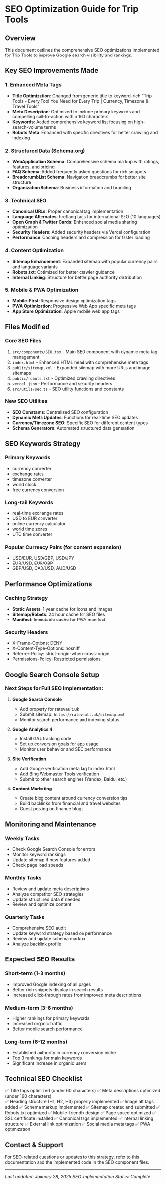 # SEO Optimization Guide for Trip Tools

## Overview
This document outlines the comprehensive SEO optimizations implemented for Trip Tools to improve Google search visibility and rankings.

## Key SEO Improvements Made

### 1. Enhanced Meta Tags
- **Title Optimization**: Changed from generic title to keyword-rich "Trip Tools - Every Tool You Need for Every Trip | Currency, Timezone & Travel Tools"
- **Meta Description**: Optimized to include primary keywords and compelling call-to-action within 160 characters
- **Keywords**: Added comprehensive keyword list focusing on high-search-volume terms
- **Robots Meta**: Enhanced with specific directives for better crawling and indexing

### 2. Structured Data (Schema.org)
- **WebApplication Schema**: Comprehensive schema markup with ratings, features, and pricing
- **FAQ Schema**: Added frequently asked questions for rich snippets
- **BreadcrumbList Schema**: Navigation breadcrumbs for better site structure
- **Organization Schema**: Business information and branding

### 3. Technical SEO
- **Canonical URLs**: Proper canonical tag implementation
- **Language Alternates**: hreflang tags for international SEO (10 languages)
- **Open Graph & Twitter Cards**: Enhanced social media sharing optimization
- **Security Headers**: Added security headers via Vercel configuration
- **Performance**: Caching headers and compression for faster loading

### 4. Content Optimization
- **Sitemap Enhancement**: Expanded sitemap with popular currency pairs and language variants
- **Robots.txt**: Optimized for better crawler guidance
- **Internal Linking**: Structure for better page authority distribution

### 5. Mobile & PWA Optimization
- **Mobile-First**: Responsive design optimization tags
- **PWA Optimization**: Progressive Web App specific meta tags
- **App Store Optimization**: Apple mobile web app tags

## Files Modified

### Core SEO Files
1. `src/components/SEO.tsx` - Main SEO component with dynamic meta tag management
2. `index.html` - Enhanced HTML head with comprehensive meta tags
3. `public/sitemap.xml` - Expanded sitemap with more URLs and image sitemaps
4. `public/robots.txt` - Optimized crawling directives
5. `vercel.json` - Performance and security headers
6. `src/utils/seo.ts` - SEO utility functions and constants

### New SEO Utilities
- **SEO Constants**: Centralized SEO configuration
- **Dynamic Meta Updates**: Functions for real-time SEO updates
- **Currency/Timezone SEO**: Specific SEO for different content types
- **Schema Generators**: Automated structured data generation

## SEO Keywords Strategy

### Primary Keywords
- currency converter
- exchange rates  
- timezone converter
- world clock
- free currency conversion

### Long-tail Keywords
- real-time exchange rates
- USD to EUR converter
- online currency calculator
- world time zones
- UTC time converter

### Popular Currency Pairs (for content expansion)
- USD/EUR, USD/GBP, USD/JPY
- EUR/USD, EUR/GBP
- GBP/USD, CAD/USD, AUD/USD

## Performance Optimizations

### Caching Strategy
- **Static Assets**: 1 year cache for icons and images
- **Sitemap/Robots**: 24 hour cache for SEO files
- **Manifest**: Immutable cache for PWA manifest

### Security Headers
- X-Frame-Options: DENY
- X-Content-Type-Options: nosniff
- Referrer-Policy: strict-origin-when-cross-origin
- Permissions-Policy: Restricted permissions

## Google Search Console Setup

### Next Steps for Full SEO Implementation:

1. **Google Search Console**
   - Add property for ratevault.uk
   - Submit sitemap: `https://ratevault.uk/sitemap.xml`
   - Monitor search performance and indexing status

2. **Google Analytics 4**
   - Install GA4 tracking code
   - Set up conversion goals for app usage
   - Monitor user behavior and SEO performance

3. **Site Verification**
   - Add Google verification meta tag to index.html
   - Add Bing Webmaster Tools verification
   - Submit to other search engines (Yandex, Baidu, etc.)

4. **Content Marketing**
   - Create blog content around currency conversion tips
   - Build backlinks from financial and travel websites
   - Guest posting on finance blogs

## Monitoring and Maintenance

### Weekly Tasks
- Check Google Search Console for errors
- Monitor keyword rankings
- Update sitemap if new features added
- Check page load speeds

### Monthly Tasks
- Review and update meta descriptions
- Analyze competitor SEO strategies
- Update structured data if needed
- Review and optimize content

### Quarterly Tasks
- Comprehensive SEO audit
- Update keyword strategy based on performance
- Review and update schema markup
- Analyze backlink profile

## Expected SEO Results

### Short-term (1-3 months)
- Improved Google indexing of all pages
- Better rich snippets display in search results
- Increased click-through rates from improved meta descriptions

### Medium-term (3-6 months)
- Higher rankings for primary keywords
- Increased organic traffic
- Better mobile search performance

### Long-term (6-12 months)
- Established authority in currency conversion niche
- Top 3 rankings for main keywords
- Significant increase in organic users

## Technical SEO Checklist

✅ Title tags optimized (under 60 characters)
✅ Meta descriptions optimized (under 160 characters)  
✅ Heading structure (H1, H2, H3) properly implemented
✅ Image alt tags added
✅ Schema markup implemented
✅ Sitemap created and submitted
✅ Robots.txt optimized
✅ Mobile-friendly design
✅ Page speed optimized
✅ SSL certificate installed
✅ Canonical tags implemented
✅ Internal linking structure
✅ External link optimization
✅ Social media meta tags
✅ PWA optimization

## Contact & Support

For SEO-related questions or updates to this strategy, refer to this documentation and the implemented code in the SEO component files.

---

*Last updated: January 28, 2025*
*SEO Implementation Status: Complete*
